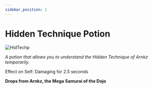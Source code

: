 ```yaml
---
sidebar_position: 2
---
```


# Hidden Technique Potion

![HidTechp](https://vwiki.valorserver.com/api/item/picture/hidden%20technique%20potion)

<i>A potion that allows you to understand the Hidden Technique of Arnkz temporarily.</i>

Effect on Self: Damaging for 2.5 seconds

**Drops from Arnkz, the Mega Samurai of the Dojo**
